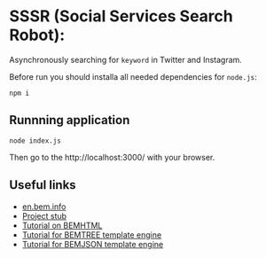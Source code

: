 # SSSR (Social Services Search Robot):

Asynchronously searching for `keyword` in Twitter and Instagram.

Before run you should installa all needed dependencies for `node.js`:

```
npm i
```

## Runnning application

```
node index.js
```

Then go to the  http://localhost:3000/ with your browser.

## Useful links

* [en.bem.info](https://en.bem.info)
* [Project stub](http://en.bem.info/tutorials/project-stub/)
* [Tutorial on BEMHTML](http://en.bem.info/technology/bemhtml/current/reference/)
* [Tutorial for BEMTREE template engine](http://en.bem.info/technology/bemtree/current/bemtree/)
* [Tutorial for BEMJSON template engine](http://en.bem.info/technology/bemjson/2.5.0/bemjson/)

